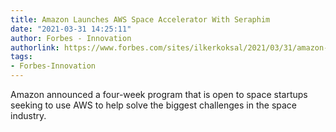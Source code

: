 ```yaml
---
title: Amazon Launches AWS Space Accelerator With Seraphim
date: "2021-03-31 14:25:11"
author: Forbes - Innovation
authorlink: https://www.forbes.com/sites/ilkerkoksal/2021/03/31/amazon-launches-aws-space-accelerator-with-seraphim/
tags:
- Forbes-Innovation
---
```

Amazon announced a four-week program that is open to space startups seeking to use AWS to help solve the biggest challenges in the space industry.